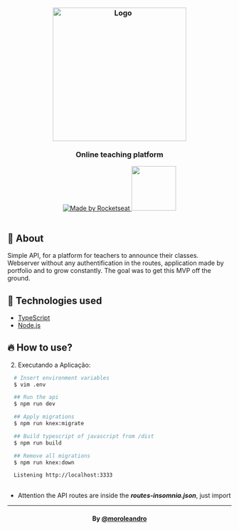 <h3 align="center">
    <img alt="Logo" title="#logo" width="300px" src="https://user-images.githubusercontent.com/54639269/89223832-dd796380-d5ad-11ea-9a39-fc852538ca13.png">
    <br><br>
    <b>Online teaching platform</b>  
    <br>
</h3>

<p align="center">
  <a href="https://rocketseat.com.br">
    <img alt="Made by Rocketseat" src="https://img.shields.io/badge/made%20by-Rocketseat-%237519C1">
  </a>
  <a href="https://apiproffy.herokuapp.com/" target="_blank">
    <img width="100" src="https://coxyssoutheastasia.com/wp-content/uploads/2019/04/get-access-button-360x130.png">
  </a>
  <br><br>
</p>

<a id="about"></a>

## :bookmark: About

Simple API, for a platform for teachers to announce their classes. Webserver without any authentification in the routes, application made by portfolio and to grow constantly. The goal was to get this MVP off the ground.

<a id="technologies"></a>

## :rocket: Technologies used

- [TypeScript](https://www.typescriptlang.org/)
- [Node.js](https://nodejs.org/en/)


<a id="use"></a>

## :fire: How to use?

2. Executando a Aplicação:

```sh
  # Insert environment variables
  $ vim .env 

  ## Run the api
  $ npm run dev

  ## Apply migrations
  $ npm run knex:migrate

  ## Build typescript of javascript from /dist
  $ npm run build

  ## Remove all migrations
  $ npm run knex:down

  Listening http://localhost:3333 
  
```

* Attention the API routes are inside the ***routes-insomnia.json***, just import
---

<h4 align="center">
    By <a href="https://www.linkedin.com/in/moroleandro/" target="_blank">@moroleandro</a>
</h4>
